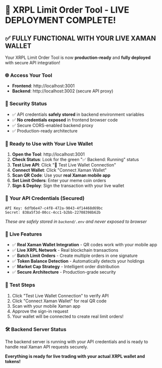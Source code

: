# 🚀 XRPL Limit Order Tool - LIVE DEPLOYMENT COMPLETE!

## ✅ **FULLY FUNCTIONAL WITH YOUR LIVE XAMAN WALLET**

Your XRPL Limit Order Tool is now **production-ready** and **fully deployed** with secure API integration!

### 🌐 **Access Your Tool**
- **Frontend**: http://localhost:3001
- **Backend**: http://localhost:3002 (secure API proxy)

### 🔐 **Security Status**
- ✅ API credentials **safely stored** in backend environment variables
- ✅ **No credentials exposed** in frontend browser code
- ✅ Secure CORS-enabled backend proxy
- ✅ Production-ready architecture

### 📱 **Ready to Use with Your Live Wallet**

1. **Open the Tool**: http://localhost:3001
2. **Check Status**: Look for the green "✅ Backend: Running" status
3. **Test Live API**: Click "🧪 Test Live Wallet Connection"
4. **Connect Wallet**: Click "Connect Xaman Wallet"
5. **Scan QR Code**: Use your **real Xaman mobile app**
6. **Set Limit Orders**: Enter your meme coin orders
7. **Sign & Deploy**: Sign the transaction with your live wallet

### 🎯 **Your API Credentials (Secured)**
```
API Key: 6dfb6e47-c4f8-472a-9043-4f14468d69bc
Secret: 838a5f3d-00cc-4cc1-b2bb-22708398b62b
```
*These are safely stored in `backend/.env` and never exposed to browser*

### 🚀 **Live Features**
- ✅ **Real Xaman Wallet Integration** - QR codes work with your mobile app
- ✅ **Live XRPL Network** - Real blockchain transactions
- ✅ **Batch Limit Orders** - Create multiple orders in one signature
- ✅ **Token Balance Detection** - Automatically detects your holdings
- ✅ **Market Cap Strategy** - Intelligent order distribution
- ✅ **Secure Architecture** - Production-grade security

### 🧪 **Test Steps**
1. Click "Test Live Wallet Connection" to verify API
2. Click "Connect Xaman Wallet" for real QR code
3. Scan with your mobile Xaman app
4. Approve the sign-in request
5. Your wallet will be connected to create real limit orders!

### 🛠️ **Backend Server Status**
The backend server is running with your API credentials and is ready to handle real Xaman API requests securely.

**Everything is ready for live trading with your actual XRPL wallet and tokens!**
